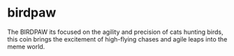 # birdpaw
The BIRDPAW its focused on the agility and precision of cats hunting birds, this coin brings the excitement of high-flying chases and agile leaps into the meme world.
